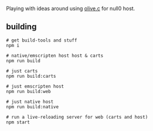 Playing with ideas around using [olive.c](https://github.com/tsoding/olive.c) for null0 host.

## building

```
# get build-tools and stuff
npm i

# native/emscripten host host & carts
npm run build

# just carts
npm run build:carts

# just emscripten host
npm run build:web

# just native host
npm run build:native

# run a live-reloading server for web (carts and host)
npm start
```
